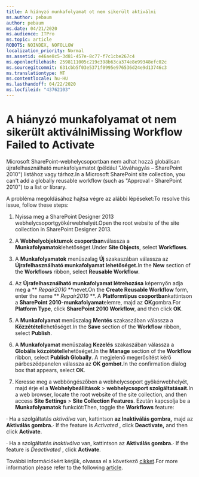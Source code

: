 ```yaml
---
title: A hiányzó munkafolyamat ot nem sikerült aktiválni
ms.author: pebaum
author: pebaum
ms.date: 04/21/2020
ms.audience: ITPro
ms.topic: article
ROBOTS: NOINDEX, NOFOLLOW
localization_priority: Normal
ms.assetid: e46ae8c5-3d81-457e-8c77-f7c1cbe267c4
ms.openlocfilehash: 2598111005c219c398b63ca374e8e99348efc02c
ms.sourcegitcommit: 631cbb5f03e5371f0995e976536d24e9d13746c3
ms.translationtype: MT
ms.contentlocale: hu-HU
ms.lasthandoff: 04/22/2020
ms.locfileid: "43762103"
---
```

# <a name="missing-workflow-failed-to-activate"></a><span data-ttu-id="41da7-102">A hiányzó munkafolyamat ot nem sikerült aktiválni</span><span class="sxs-lookup"><span data-stu-id="41da7-102">Missing Workflow Failed to Activate</span></span>

<span data-ttu-id="41da7-103">Microsoft SharePoint-webhelycsoportban nem adhat hozzá globálisan újrafelhasználható munkafolyamatot (például "Jóváhagyás – SharePoint 2010") listához vagy tárhoz.</span><span class="sxs-lookup"><span data-stu-id="41da7-103">In a Microsoft SharePoint site collection, you can't add a globally reusable workflow (such as "Approval - SharePoint 2010") to a list or library.</span></span>
  
<span data-ttu-id="41da7-104">A probléma megoldásához hajtsa végre az alábbi lépéseket:</span><span class="sxs-lookup"><span data-stu-id="41da7-104">To resolve this issue, follow these steps:</span></span> 
  
1. <span data-ttu-id="41da7-105">Nyissa meg a SharePoint Designer 2013 webhelycsoportgyökérwebhelyét.</span><span class="sxs-lookup"><span data-stu-id="41da7-105">Open the root website of the site collection in SharePoint Designer 2013.</span></span>
  
2. <span data-ttu-id="41da7-106">A **Webhelyobjektumok csoportban**válassza a **Munkafolyamatok**lehetőséget.</span><span class="sxs-lookup"><span data-stu-id="41da7-106">Under **Site Objects**, select **Workflows**.</span></span> 
  
3. <span data-ttu-id="41da7-107">A **Munkafolyamatok** menüszalag **Új** szakaszában válassza az **Újrafelhasználható munkafolyamat lehetőséget.**</span><span class="sxs-lookup"><span data-stu-id="41da7-107">In the **New** section of the **Workflows** ribbon, select **Reusable Workflow**.</span></span> 
  
4. <span data-ttu-id="41da7-108">Az **Újrafelhasználható munkafolyamat létrehozása** képernyőn adja meg a \*\* *Repair2010* \*\*nevet.</span><span class="sxs-lookup"><span data-stu-id="41da7-108">On the **Create Reusable Workflow** form, enter the name \*\* *Repair2010* \*\*.</span></span> <span data-ttu-id="41da7-109">A **Platformtípus csoportban**kattintson a **SharePoint 2010-munkafolyamat**elemre, majd az **OK**gombra.</span><span class="sxs-lookup"><span data-stu-id="41da7-109">For **Platform Type**, click **SharePoint 2010 Workflow**, and then click **OK**.</span></span> 
  
1. <span data-ttu-id="41da7-110">A **Munkafolyamat** menüszalag **Mentés** szakaszában válassza a **Közzététel**lehetőséget.</span><span class="sxs-lookup"><span data-stu-id="41da7-110">In the **Save** section of the **Workflow** ribbon, select **Publish**.</span></span> 
  
2. <span data-ttu-id="41da7-111">A **Munkafolyamat** menüszalag **Kezelés** szakaszában válassza a **Globális közzététel**lehetőséget.</span><span class="sxs-lookup"><span data-stu-id="41da7-111">In the **Manage** section of the **Workflow** ribbon, select **Publish Globally**.</span></span> <span data-ttu-id="41da7-112">A megjelenő megerősítést kérő párbeszédpanelen válassza az **OK gombot.**</span><span class="sxs-lookup"><span data-stu-id="41da7-112">In the confirmation dialog box that appears, select **OK**.</span></span> 
  
3. <span data-ttu-id="41da7-113">Keresse meg a webböngészőben a webhelycsoport gyökérwebhelyét, majd érje el a **Webhelybeállítások** \> **webhelycsoport szolgáltatásait.**</span><span class="sxs-lookup"><span data-stu-id="41da7-113">In a web browser, locate the root website of the site collection, and then access **Site Settings** \> **Site Collection Features**.</span></span> <span data-ttu-id="41da7-114">Ezután kapcsolja be a **Munkafolyamatok** funkciót:</span><span class="sxs-lookup"><span data-stu-id="41da7-114">Then, toggle the **Workflows** feature:</span></span> 
  
<span data-ttu-id="41da7-115">· Ha a szolgáltatás *aktiválva* van, kattintson **az Inaktiválás gombra,** majd az **Aktiválás gombra.**</span><span class="sxs-lookup"><span data-stu-id="41da7-115">· If the feature is  *Activated*  , click **Deactivate,** and then click **Activate**.</span></span> 
  
<span data-ttu-id="41da7-116">· Ha a szolgáltatás *inaktiválva* van, kattintson az **Aktiválás gombra.**</span><span class="sxs-lookup"><span data-stu-id="41da7-116">· If the feature is  *Deactivated*  , click **Activate**.</span></span> 
  
<span data-ttu-id="41da7-117">További információkért kérjük, olvassa el a következő [cikket](https://go.microsoft.com/fwlink/?linkid=2047770&amp;clcid=0x409).</span><span class="sxs-lookup"><span data-stu-id="41da7-117">For more information please refer to the following [article](https://go.microsoft.com/fwlink/?linkid=2047770&amp;clcid=0x409).</span></span>
  

